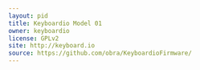 ```yaml
---
layout: pid
title: Keyboardio Model 01
owner: keyboardio
license: GPLv2
site: http://keyboard.io
source: https://github.com/obra/KeyboardioFirmware/
---
```

